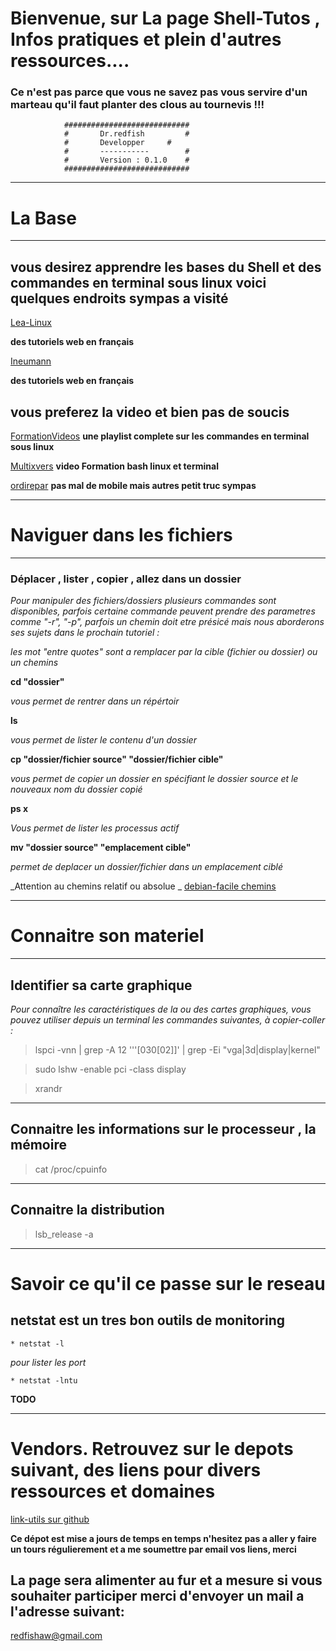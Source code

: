 # Bienvenue, sur La page Shell-Tutos , Infos pratiques et plein d'autres ressources.... 

### Ce n'est pas parce que vous ne savez pas vous servire d'un marteau qu'il faut planter des clous au tournevis !!!

				############################
				#       Dr.redfish         #
				#       Developper	   #
				#       -----------        #
				#       Version : 0.1.0    #
				############################

----

# La Base

----

## vous desirez apprendre les bases du Shell et des commandes en terminal sous linux voici quelques endroits sympas a visité

[Lea-Linux](https://lea-linux.org/documentations/Shell)

**des tutoriels web en français**

[Ineumann](https://ineumann.developpez.com/tutoriels/linux/exercices-shell/)

**des tutoriels web en français**

## vous preferez la video et bien pas de soucis 

[FormationVideos](https://www.youtube.com/watch?v=py1E14pXfAM&list=PLrSOXFDHBtfHKxuz6NySItyf4iSEcTw97)
**une playlist complete sur les commandes en terminal sous linux**

[Multixvers](https://www.youtube.com/watch?v=U-KmLopaOiw)
**video Formation bash linux et terminal**

[ordirepar](https://www.youtube.com/channel/UCIHVyohXw6j2T-83-uLngEg)
**pas mal de mobile mais autres petit truc sympas**



----

# Naviguer dans les fichiers
----
### Déplacer , lister , copier , allez dans un dossier

*Pour manipuler des fichiers/dossiers plusieurs commandes sont disponibles, parfois certaine commande peuvent prendre des parametres comme "-r", "-p", parfois un chemin doit etre présicé mais nous aborderons ses sujets dans le prochain tutoriel :*

_les mot "entre quotes" sont a remplacer par la cible (fichier ou dossier) ou un chemins_

**cd "dossier"**

_vous permet de rentrer dans un répértoir_

**ls**

_vous permet de lister le contenu d'un dossier_

**cp "dossier/fichier source" "dossier/fichier cible"**

_vous permet de copier un dossier en spécifiant le dossier source et le nouveaux nom du dossier copié_

**ps x**

_Vous permet de lister les processus actif_

**mv "dossier source" "emplacement cible"**

_permet de deplacer un dossier/fichier dans un emplacement ciblé_

_Attention au chemins relatif ou absolue _
[debian-facile chemins](https://docs.python.org/fr/3.5/tutorial/appetite.html)




----

# Connaitre son materiel 

----
## Identifier sa carte graphique
*Pour connaître les caractéristiques de la ou des cartes graphiques, vous pouvez utiliser depuis un terminal les commandes suivantes, à copier-coller :*

>	lspci -vnn | grep -A 12 '\''[030[02]\]' | grep -Ei "vga|3d|display|kernel"

>	sudo lshw -enable pci -class display

>	xrandr 

----

## Connaitre les informations sur le processeur , la mémoire

>	cat /proc/cpuinfo

----

## Connaitre la distribution   

>	lsb_release  -a

----

# Savoir ce qu'il ce passe sur le reseau
>
## netstat est un tres bon outils de monitoring

	* netstat -l

*pour lister les port*
	
	* netstat -lntu

**TODO**		 


----




# Vendors. Retrouvez sur le depots suivant, des liens pour divers ressources et domaines
>	
[link-utils sur github](https://github.com/JeanSairien/link-utils)
	
**Ce dépot est mise a jours de temps en temps n'hesitez pas a aller y faire un tours régulierement et a me soumettre par email vos liens, merci**


## La page sera alimenter au fur et a mesure si vous souhaiter participer merci d'envoyer un mail a l'adresse suivant:
[redfishaw@gmail.com](redfishaw@gmail.com)
